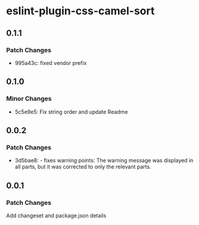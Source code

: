 # eslint-plugin-css-camel-sort

## 0.1.1

### Patch Changes

- 995a43c: fixed vendor prefix

## 0.1.0

### Minor Changes

- 5c5e9e5: Fix string order and update Readme

## 0.0.2

### Patch Changes

- 3d5bae8: - fixes warning points: The warning message was displayed in all parts, but it was corrected to only the relevant parts.

## 0.0.1

### Patch Changes

Add changeset and package.json details
